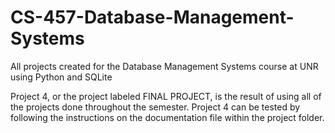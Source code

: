 # CS-457-Database-Management-Systems
All projects created for the Database Management Systems course at UNR using Python and SQLite

Project 4, or the project labeled FINAL PROJECT, is the result of using all of the projects done throughout the semester.
Project 4 can be tested by following the instructions on the documentation file within the project folder.
